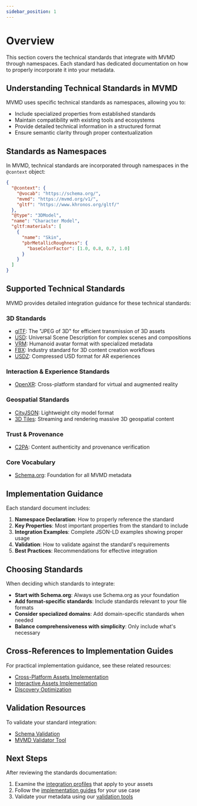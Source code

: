 ```yaml
---
sidebar_position: 1
---
```


# Overview

This section covers the technical standards that integrate with MVMD through namespaces. Each standard has dedicated documentation on how to properly incorporate it into your metadata.

## Understanding Technical Standards in MVMD

MVMD uses specific technical standards as namespaces, allowing you to:

- Include specialized properties from established standards
- Maintain compatibility with existing tools and ecosystems
- Provide detailed technical information in a structured format
- Ensure semantic clarity through proper contextualization

## Standards as Namespaces

In MVMD, technical standards are incorporated through namespaces in the `@context` object:

```json
{
  "@context": {
    "@vocab": "https://schema.org/",
    "mvmd": "https://mvmd.org/v1/",
    "gltf": "https://www.khronos.org/gltf/"
  },
  "@type": "3DModel",
  "name": "Character Model",
  "gltf:materials": [
    {
      "name": "Skin",
      "pbrMetallicRoughness": {
        "baseColorFactor": [1.0, 0.8, 0.7, 1.0]
      }
    }
  ]
}
```

## Supported Technical Standards

MVMD provides detailed integration guidance for these technical standards:

### 3D Standards

- [glTF](./gltf.md): The "JPEG of 3D" for efficient transmission of 3D assets
- [USD](./usd.md): Universal Scene Description for complex scenes and compositions
- [VRM](./vrm.md): Humanoid avatar format with specialized metadata
- [FBX](./fbx.md): Industry standard for 3D content creation workflows
- [USDZ](./usdz.md): Compressed USD format for AR experiences

### Interaction & Experience Standards

- [OpenXR](./openxr.md): Cross-platform standard for virtual and augmented reality

### Geospatial Standards

- [CityJSON](./cityjson.md): Lightweight city model format
- [3D Tiles](./3d-tiles.md): Streaming and rendering massive 3D geospatial content

### Trust & Provenance

- [C2PA](./c2pa.md): Content authenticity and provenance verification

### Core Vocabulary

- [Schema.org](./schema-org.md): Foundation for all MVMD metadata

## Implementation Guidance

Each standard document includes:

1. **Namespace Declaration**: How to properly reference the standard
2. **Key Properties**: Most important properties from the standard to include
3. **Integration Examples**: Complete JSON-LD examples showing proper usage
4. **Validation**: How to validate against the standard's requirements
5. **Best Practices**: Recommendations for effective integration

## Choosing Standards

When deciding which standards to integrate:

- **Start with Schema.org**: Always use Schema.org as your foundation
- **Add format-specific standards**: Include standards relevant to your file formats
- **Consider specialized domains**: Add domain-specific standards when needed
- **Balance comprehensiveness with simplicity**: Only include what's necessary

## Cross-References to Implementation Guides

For practical implementation guidance, see these related resources:

- [Cross-Platform Assets Implementation](../implementation/cross-platform-assets.md)
- [Interactive Assets Implementation](../implementation/interactive-assets.md)
- [Discovery Optimization](../implementation/discovery-optimization.md)

## Validation Resources

To validate your standard integration:

- [Schema Validation](../validation/schema-validation.md)
- [MVMD Validator Tool](../tools/validator.md)

## Next Steps

After reviewing the standards documentation:

1. Examine the [integration profiles](../integration-profiles/overview.md) that apply to your assets
2. Follow the [implementation guides](../implementation/overview.md) for your use case
3. Validate your metadata using our [validation tools](../validation/schema-validation.md) 